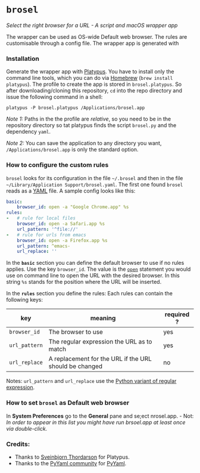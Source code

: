 `brosel`
=========

*Select the right browser for a URL - A script and macOS wrapper app*

The wrapper can be used as OS-wide Default web browser. The rules are
customisable through a config file. The wrapper app is generated with

### Installation

Generate the wrapper app with [Platypus](http://sveinbjorn.org/platypus). You
have to install only the command line tools, which you can do via
[Homebrew](https://brew.sh/) (`brew install platypus`). The profile to create
the app is stored in `brosel.platypus`. So after downloading/cloning this
repository, `cd` into the repo directory and issue the following command in a
shell:

    platypus -P brosel.platypus /Applications/brosel.app

*Note 1:* Paths in the the profile are *relative*, so you need to be in the
repository directory so tat platypus finds the script `brosel.py` and the
dependency `yaml`.

*Note 2:* You can save the application to any directory you want,
`/Applications/brosel.app` is only the standard option.

### How to configure the custom rules

`brosel` looks for its configuration in the file `~/.brosel` and then in the
file `~/Library/Application Support/brosel.yaml`. The first one found `brosel`
reads as a [YAML](http://www.yaml.org/spec/1.2/spec.html) file. A sample
config looks like this:

```YAML
basic:
    browser_id: open -a "Google Chrome.app" %s
rules:
-   # rule for local files
    browser_id: open -a Safari.app %s
    url_pattern: '^file://'
-   # rule for urls from emacs
    browser_id: open -a Firefox.app %s
    url_pattern: ^emacs-
    url_replace: ''
```

In the **`basic`** section you can define the default browser to use if no
rules applies. Use the key `browser_id`. The value is the
[`open`](https://developer.apple.com/legacy/library/documentation/Darwin/Reference/ManPages/man1/open.1.html)
statement you would use on command line to open the URL with the desired
browser. In this string `%s` stands for the position where the URL will be
inserted.

In the **`rules`** section you define the rules: Each rules can contain the following keys:

key | meaning | required ?
----|---------|-----------
`browser_id` | The browser to use | yes
`url_pattern` | The regular expression the URL as to match | yes
`url_replace` | A replacement for the URL if the URL should be changed | no

Notes: `url_pattern` and `url_replace` use the [Python variant of regular expression](https://docs.python.org/2/library/re.html).

### How to set `brosel` as Default web browser

In **System Preferences** go to the **General** pane and se;ect nrosel.app. -
Not: *In order to appear in this list you might have run brsoel.app at least
once via double-click.*

### Credits:

* Thanks to [Sveinbjorn Thordarson](http://sveinbjorn.org/) for Platypus.
* Thanks to the [PyYaml community](http://pyyaml.org/) for [PyYaml](http://pyyaml.org/wiki/PyYAML).
